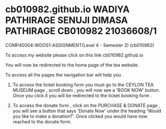# cb010982.github.io                                                                                    WADIYA PATHIRAGE SENUJI DIMASA PATHIRAGE	CB010982	21036608/1
COMP40004-WDOS1-ASSIGNMENT(Level 4 - Semester 2) (cb010982)     

To access my website please click on this link cb010982.github.io 

You will now be redirected to the home page of the tea website.

To access all the pages the navigation bar will help you .

1. To access the ticket booking form you must go to the CEYLON TEA MUSEUM page , scroll down , you will now see a 'BOOK NOW' button. Once you click it you will be redirected to the ticket booking form . 

2. To access the donate form , click on the PURCHASE & DONATE page , you will see a button that says 'Donate Now' under the heading 'Would you like to make a donation?'. Once clicked you would have now reached to the donate form.
